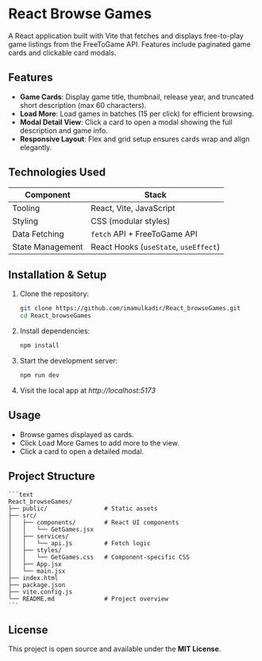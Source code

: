 # React Browse Games

A React application built with Vite that fetches and displays free-to-play game listings from the FreeToGame API. Features include paginated game cards and clickable card modals.

## Features

- **Game Cards**: Display game title, thumbnail, release year, and truncated short description (max 60 characters).
- **Load More**: Load games in batches (15 per click) for efficient browsing.
- **Modal Detail View**: Click a card to open a modal showing the full description and game info.
- **Responsive Layout**: Flex and grid setup ensures cards wrap and align elegantly.

## Technologies Used

| Component        | Stack                                 |
| ---------------- | ------------------------------------- |
| Tooling          | React, Vite, JavaScript               |
| Styling          | CSS (modular styles)                  |
| Data Fetching    | `fetch` API + FreeToGame API          |
| State Management | React Hooks (`useState`, `useEffect`) |

## Installation & Setup

1. Clone the repository:

   ```bash
   git clone https://github.com/imamulkadir/React_browseGames.git
   cd React_browseGames
   ```

2. Install dependencies:

   ```bash
   npm install
   ```

3. Start the development server:

   ```bash
   npm run dev
   ```

4. Visit the local app at _http://localhost:5173_

## Usage

- Browse games displayed as cards.
- Click Load More Games to add more to the view.
- Click a card to open a detailed modal.

## Project Structure

    ```text
    React_browseGames/
    ├── public/                # Static assets
    ├── src/
    │   ├── components/        # React UI components
    │   │   └── GetGames.jsx
    │   ├── services/
    │   │   └── api.js         # Fetch logic
    │   ├── styles/
    │   │   └── GetGames.css   # Component-specific CSS
    │   ├── App.jsx
    │   └── main.jsx
    ├── index.html
    ├── package.json
    ├── vite.config.js
    └── README.md              # Project overview
    ```

## License

This project is open source and available under the **MIT License**.

